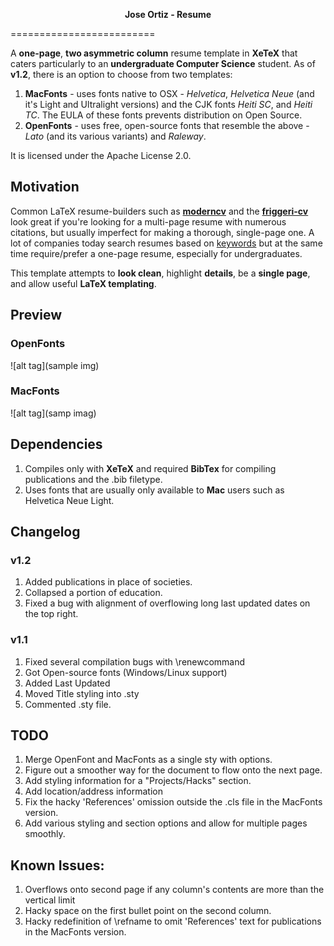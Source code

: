 <p align="center">
<b>Jose Ortiz - Resume</b>
</p>
=========================

A **one-page**, **two asymmetric column** resume template in **XeTeX** that caters particularly to an **undergraduate Computer Science** student.
As of **v1.2**, there is an option to choose from two templates:

1. **MacFonts** - uses fonts native to OSX - *Helvetica*, *Helvetica Neue* (and it's Light and Ultralight versions) and the CJK fonts *Heiti SC*, and *Heiti TC*. The EULA of these fonts prevents distribution on Open Source.
2. **OpenFonts** - uses free, open-source fonts that resemble the above - *Lato* (and its various variants) and *Raleway*.

It is licensed under the Apache License 2.0.

## Motivation

Common LaTeX resume-builders such as [**moderncv**](http://www.latextemplates.com/template/moderncv-cv-and-cover-letter)  and the [**friggeri-cv**](https://github.com/afriggeri/cv) look great if you're looking for a multi-page resume with numerous citations, but usually imperfect for making a thorough, single-page one. A lot of companies today search resumes based on [keywords](http://www.businessinsider.com/most-big-companies-have-a-tracking-system-that-scans-your-resume-for-keywords-2012-1) but at the same time require/prefer a one-page resume, especially for undergraduates. 

This template attempts to **look clean**, highlight **details**, be a **single page**, and allow useful **LaTeX templating**.

## Preview

### OpenFonts
![alt tag](sample img)

### MacFonts
![alt tag](samp imag)

## Dependencies

1. Compiles only with **XeTeX** and required **BibTex** for compiling publications and the .bib filetype.
2. Uses fonts that are usually only available to **Mac** users such as Helvetica Neue Light.

## Changelog
### v1.2
 1. Added publications in place of societies.
 2. Collapsed a portion of education.
 3. Fixed a bug with alignment of overflowing long last updated dates on the top right. 

### v1.1
 1. Fixed several compilation bugs with \renewcommand
 2. Got Open-source fonts (Windows/Linux support)
 3. Added Last Updated
 4. Moved Title styling into .sty
 5. Commented .sty file.

## TODO
1. Merge OpenFont and MacFonts as a single sty with options.
2. Figure out a smoother way for the document to flow onto the next page.
3. Add styling information for a "Projects/Hacks" section.
4. Add location/address information
5. Fix the hacky 'References' omission outside the .cls file in the MacFonts version.
6. Add various styling and section options and allow for multiple pages smoothly.

## Known Issues:
1. Overflows onto second page if any column's contents are more than the vertical limit
2. Hacky space on the first bullet point on the second column.
3. Hacky redefinition of \refname to omit 'References' text for publications in the MacFonts version.
